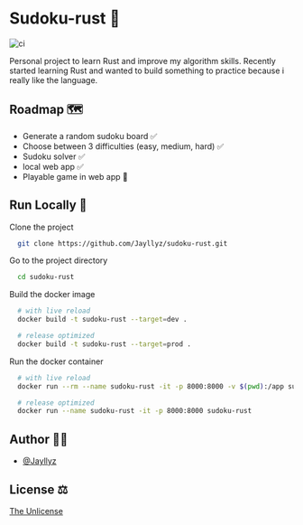 # Sudoku-rust 🧩

![ci](https://github.com/jayllyz/sudoku-rust/actions/workflows/ci.yml/badge.svg)

Personal project to learn Rust and improve my algorithm skills.
Recently started learning Rust and wanted to build something to practice because i really like the language.

## Roadmap 🗺️

- Generate a random sudoku board ✅
- Choose between 3 difficulties (easy, medium, hard) ✅
- Sudoku solver ✅
- local web app ✅
- Playable game in web app 🚧

## Run Locally 🚀

Clone the project

```bash
  git clone https://github.com/Jayllyz/sudoku-rust.git
```

Go to the project directory

```bash
  cd sudoku-rust
```

Build the docker image

```bash
  # with live reload
  docker build -t sudoku-rust --target=dev .

  # release optimized
  docker build -t sudoku-rust --target=prod .
```

Run the docker container

```bash
  # with live reload
  docker run --rm --name sudoku-rust -it -p 8000:8000 -v $(pwd):/app sudoku-rust

  # release optimized
  docker run --name sudoku-rust -it -p 8000:8000 sudoku-rust
```

## Author 👨‍💻

- [@Jayllyz](https://www.github.com/jayllyz)

## License ⚖️

[The Unlicense](https://choosealicense.com/licenses/unlicense/)
